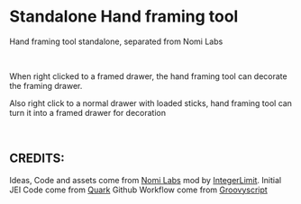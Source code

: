 # Standalone Hand framing tool

Hand framing tool standalone, separated from Nomi Labs

 

When right clicked to a framed drawer, the hand framing tool can decorate the framing drawer.

Also right click to a normal drawer with loaded sticks, hand framing tool can turn it into a framed drawer for decoration

 

## CREDITS:

Ideas, Code and assets come from [Nomi Labs](https://www.curseforge.com/minecraft/mc-mods/nomi-labs) mod by [IntegerLimit](https://www.curseforge.com/members/integerlimit/projects).
Initial JEI Code come from [Quark](https://www.curseforge.com/minecraft/mc-mods/quark)
Github Workflow come from [Groovyscript](https://www.curseforge.com/minecraft/mc-mods/groovyscript)
